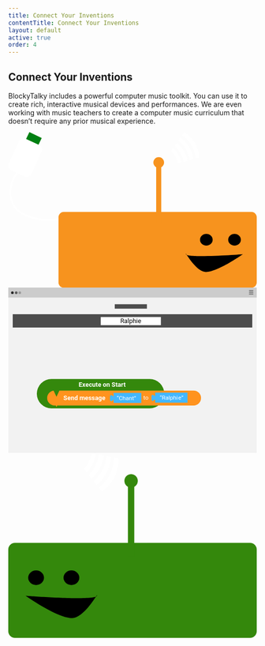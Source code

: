 ```yaml
---
title: Connect Your Inventions
contentTitle: Connect Your Inventions
layout: default
active: true
order: 4
---
```

<section class="blueSection">
<h2 class="text-center"> Connect Your Inventions</h2>
<div class="container-fluid">
  <div class="row">
    <div class="col-sm-offset-3 col-sm-6">
      <p class="text-center">BlockyTalky includes a powerful computer music toolkit. You can use it to create rich, interactive musical devices and performances. We are even working with music teachers to create a computer music curriculum that doesn’t require any prior musical experience.</p>
    </div>
  </div>
  <div class="row">
    <div class="col-sm-3">
      <svg xmlns="http://www.w3.org/2000/svg" viewBox="0 0 587.61 367.62"><defs><style>.\34 be43011-43b5-466d-9d50-59822e13f770{fill:#008012;}.\31 a059b8c-3e65-4a78-bb9c-27bab0ec7a33,.c320dcc1-39b6-4840-9dcc-17845e3f84e9{fill:none;stroke-miterlimit:10;}.c320dcc1-39b6-4840-9dcc-17845e3f84e9{stroke:#fff;stroke-width:4.26px;}.\33 e1a5014-971b-416d-ba28-b37da4f1ff56{fill:#fff;}.ecea0088-79c4-4f51-8442-cd781e3a0c09{fill:#f7931e;}.\31 a059b8c-3e65-4a78-bb9c-27bab0ec7a33{stroke:#f7931e;stroke-width:12px;}</style></defs><title>connectLeftBT</title><g id="73956d54-0417-4ec7-865a-3be1e07a7c12" data-name="Layer 2"><g id="f29048c7-22a6-428b-9470-7c70e6017234" data-name="senseWorldBT"><rect class="4be43011-43b5-466d-9d50-59822e13f770" x="43.87" y="5.98" width="32.31" height="20.77" transform="translate(12.93 -24.29) rotate(25.56)"/><path class="c320dcc1-39b6-4840-9dcc-17845e3f84e9" d="M126.57,202.59c-22.82,9.11-67.57,5.58-95.67-11.52C-3.18,170.31-3.59,121.44,28,88"/><rect class="3e1a5014-971b-416d-ba28-b37da4f1ff56" x="10.41" y="19.38" width="58.85" height="81.81" rx="12" ry="12" transform="translate(28.57 -11.09) rotate(24.49)"/><path class="3e1a5014-971b-416d-ba28-b37da4f1ff56" d="M437.59,63.79l-8.39,2.33A76.85,76.85,0,0,0,416.83,36,66.66,66.66,0,0,0,401.76,20.5l5.34-7.71A66.3,66.3,0,0,1,424.62,30,77.93,77.93,0,0,1,437.59,63.79Z"/><path class="3e1a5014-971b-416d-ba28-b37da4f1ff56" d="M424.26,67.49l-9.41,2.62A75.63,75.63,0,0,0,403.39,44.3a67.28,67.28,0,0,0-10.16-11.48l5.4-7.79A66.84,66.84,0,0,1,412.3,39.45,76.23,76.23,0,0,1,424.26,67.49Z"/><path class="3e1a5014-971b-416d-ba28-b37da4f1ff56" d="M398.87,47.78A75,75,0,0,1,409.8,71.51l-7.7,2.14a77.29,77.29,0,0,0-7.79-17.21,71.06,71.06,0,0,0-9.17-11.94l4.85-7A67.42,67.42,0,0,1,398.87,47.78Z"/><path class="3e1a5014-971b-416d-ba28-b37da4f1ff56" d="M441.14,24.83a78.9,78.9,0,0,1,10.31,35.11L443,62.29c-1-9.13-4.08-23.09-13.29-36.22A66.16,66.16,0,0,0,410.55,7.82L416,0A66.07,66.07,0,0,1,441.14,24.83Z"/></g><g id="f9eb2ca1-74f6-460f-9155-bfa18eebe649" data-name="headLeftBT"><rect class="ecea0088-79c4-4f51-8442-cd781e3a0c09" x="118.74" y="188.62" width="468.87" height="179" rx="12.49" ry="12.49" transform="translate(706.36 556.24) rotate(-180)"/><line class="1a059b8c-3e65-4a78-bb9c-27bab0ec7a33" x1="355.82" y1="214.03" x2="355.82" y2="71.19"/><circle class="ecea0088-79c4-4f51-8442-cd781e3a0c09" cx="355.82" cy="71.82" r="12.63"/><ellipse cx="535.14" cy="254.36" rx="14.93" ry="13.77"/><path d="M554.76,288.51s-130.85,9.93-134.49,0S437,319.72,460.4,329.22,554.76,288.51,554.76,288.51Z"/><ellipse cx="468.44" cy="254.35" rx="14.93" ry="13.77"/></g></g></svg>
    </div> <!-- col -->
    <div class="col-sm-6">
        <svg xmlns="http://www.w3.org/2000/svg" viewBox="0 0 626.78 416.92"><defs><style>.\33 2ea767e-ee6b-42df-b277-133b8a2994f3{fill:#ccc;}.\34 11d14e0-4fb0-4364-a150-865aacfdf738{fill:#f2f2f2;}.\33 b631dbe-3464-49fc-be2d-918d24b05015{fill:#282828;}.dc973577-f496-4f6f-8ee6-70e312ac6f7b{fill:#9b9b9b;}.\34 625175e-3d1d-40aa-b1b5-1d93b580b388{fill:#5b5b5b;}.\36 7a53e30-eeaf-436b-a49c-82ca82c755ef{fill:gray;}.\36 ce59301-d4ed-419f-a880-4bf5cc3dc78d{fill:#4d4d4d;}.a2fd2ca3-afd9-4970-88e8-d5fb10211094{fill:#34880c;}.\31 ae4f7a5-33cd-40a8-bd64-cba334ec3751{fill:#ff931e;}.\31 8f6a926-0d41-431d-961a-d38b1ab7aeea{fill:#43b7ff;}.\34 31b5e16-b225-4fea-85a8-a92d4915ec09,.ab7cb7e1-4d27-48da-821a-75d18a7535bb{font-size:14.66px;}.\34 31b5e16-b225-4fea-85a8-a92d4915ec09,.\36 0a5208b-2837-4093-93cf-0af0ceebeed3,.ab7cb7e1-4d27-48da-821a-75d18a7535bb,.d33d7bc5-3bc9-4904-8472-d9f3aa1e5e5e{fill:#fff;}.\34 31b5e16-b225-4fea-85a8-a92d4915ec09,.\34 3e903cd-e828-49af-8696-911f23a24ac8,.ab7cb7e1-4d27-48da-821a-75d18a7535bb{font-family:Roboto-Medium, Roboto;}.ab7cb7e1-4d27-48da-821a-75d18a7535bb{letter-spacing:-0.01em;}.e1006087-de19-4dcb-80cb-b7fdc5f3d30f{letter-spacing:0em;}.a7f3d554-2f3f-427b-bf27-fe69c10bdb17{letter-spacing:-0.01em;}.\34 3e903cd-e828-49af-8696-911f23a24ac8,.\36 0a5208b-2837-4093-93cf-0af0ceebeed3{font-size:16px;}.\36 0a5208b-2837-4093-93cf-0af0ceebeed3{font-family:Roboto-Bold, Roboto;font-weight:700;}.\39 a3880ac-1dea-4168-883f-8307bea382c2{letter-spacing:0.02em;}</style></defs><title>connectCode_1</title><g id="d3e45f4f-d360-4521-9066-278905dae774" data-name="Layer 2"><g id="e1458c50-539c-43e5-b234-356ae72e5a99" data-name="connectCode"><rect class="32ea767e-ee6b-42df-b277-133b8a2994f3" width="626.78" height="416.92"/><rect class="411d14e0-4fb0-4364-a150-865aacfdf738" y="25.18" width="626.78" height="391.74"/><circle class="3b631dbe-3464-49fc-be2d-918d24b05015" cx="10.31" cy="12.99" r="3.31"/><circle class="dc973577-f496-4f6f-8ee6-70e312ac6f7b" cx="28.99" cy="12.99" r="3.31"/><circle class="4625175e-3d1d-40aa-b1b5-1d93b580b388" cx="20.03" cy="13.03" r="3.31"/><rect class="67a53e30-eeaf-436b-a49c-82ca82c755ef" x="607.2" y="6.13" width="11.19" height="2.8" rx="1.19" ry="1.19"/><rect class="67a53e30-eeaf-436b-a49c-82ca82c755ef" x="607.2" y="10.6" width="11.19" height="2.8" rx="1.19" ry="1.19"/><rect class="67a53e30-eeaf-436b-a49c-82ca82c755ef" x="607.2" y="15.07" width="11.19" height="2.8" rx="1.19" ry="1.19"/><rect class="6ce59301-d4ed-419f-a880-4bf5cc3dc78d" x="11.19" y="67.15" width="604.39" height="33.58"/><rect class="6ce59301-d4ed-419f-a880-4bf5cc3dc78d" x="268.62" y="41.97" width="81.15" height="11.19"/><path class="a2fd2ca3-afd9-4970-88e8-d5fb10211094" d="M393.6,267.45a36.94,36.94,0,0,1-36.94,36.94H108.93A36.94,36.94,0,0,1,72,267.45h0a36.94,36.94,0,0,1,36.94-36.94H356.66a36.94,36.94,0,0,1,36.94,36.94Z"/><path class="1ae4f7a5-33cd-40a8-bd64-cba334ec3751" d="M486.32,278.32a18.83,18.83,0,0,1-18.83,18.83H116.9a18.83,18.83,0,0,1-18.83-18.83h0a18.83,18.83,0,0,1,18.83-18.83H467.49a18.83,18.83,0,0,1,18.83,18.83Z"/><polygon class="1ae4f7a5-33cd-40a8-bd64-cba334ec3751" points="121.62 300.86 118.47 294.25 124.76 294.25 121.62 300.86"/><polygon class="a2fd2ca3-afd9-4970-88e8-d5fb10211094" points="121.62 275.26 112.22 255.14 131.02 255.14 121.62 275.26"/><rect class="18f6a926-0d41-431d-961a-d38b1ab7aeea" x="265.77" y="265.4" width="69.8" height="25.26"/><path class="18f6a926-0d41-431d-961a-d38b1ab7aeea" d="M265.93,282.5l-5.69,3.92a3.67,3.67,0,0,1-3.67-3.67v-8.07a3.67,3.67,0,0,1,3.67-3.67l5.69,3.17Z"/><text class="431b5e16-b225-4fea-85a8-a92d4915ec09" transform="translate(273.57 283.31)">“Chant”</text><text class="ab7cb7e1-4d27-48da-821a-75d18a7535bb" transform="translate(340.89 281.85)">t<tspan class="e1006087-de19-4dcb-80cb-b7fdc5f3d30f" x="4.66" y="0">o</tspan></text><rect class="18f6a926-0d41-431d-961a-d38b1ab7aeea" x="370.46" y="264.71" width="81.73" height="25.26"/><path class="18f6a926-0d41-431d-961a-d38b1ab7aeea" d="M370.62,281.81l-5.69,3.92a3.67,3.67,0,0,1-3.67-3.67V274a3.67,3.67,0,0,1,3.67-3.67l5.69,3.17Z"/><text class="431b5e16-b225-4fea-85a8-a92d4915ec09" transform="translate(382.18 281.95)">“Ralphi<tspan class="a7f3d554-2f3f-427b-bf27-fe69c10bdb17" x="46.62" y="0">e</tspan><tspan x="54.38" y="0">”</tspan></text><text class="60a5208b-2837-4093-93cf-0af0ceebeed3" transform="translate(177.58 250.39)">Execute on Sta<tspan class="9a3880ac-1dea-4168-883f-8307bea382c2" x="106.94" y="0">r</tspan><tspan x="113.16" y="0">t</tspan></text><rect class="d33d7bc5-3bc9-4904-8472-d9f3aa1e5e5e" x="233.27" y="74.25" width="151.72" height="20.53"/><text class="43e903cd-e828-49af-8696-911f23a24ac8" transform="translate(282.49 89.83)">Ralphie</text><text class="60a5208b-2837-4093-93cf-0af0ceebeed3" transform="translate(139.12 283.98)">Send message</text></g></g></svg>
    </div> <!-- col -->
    <div class="col-sm-3">
      <svg xmlns="http://www.w3.org/2000/svg" viewBox="0 0 468.87 348.52"><defs><style>.dce9ee1b-46d2-4e5b-8acd-6e041e3e87cb{fill:#fff;}.baf83949-1bcb-4cd9-bfac-770e69608f7b{fill:#34880c;}.e64edfd2-37b8-4fb8-938e-c5cfe2f2f793{fill:none;stroke:#34880c;stroke-miterlimit:10;stroke-width:12px;}</style></defs><title>connectRightBT</title><g id="9c1a9509-ea79-44c0-a0d9-196609a8ff2f" data-name="Layer 2"><g id="94c1eeda-abc7-41d9-9bd9-bb90b0a98169" data-name="headLeftBT"><path class="dce9ee1b-46d2-4e5b-8acd-6e041e3e87cb" d="M194.12,7.73,185.6,5.9A76.85,76.85,0,0,1,175,36.73a66.66,66.66,0,0,1-14.11,16.34l5.79,7.38a66.3,66.3,0,0,0,16.46-18.2A77.93,77.93,0,0,0,194.12,7.73Z"/><path class="dce9ee1b-46d2-4e5b-8acd-6e041e3e87cb" d="M180.59,4.83,171,2.78a75.63,75.63,0,0,1-9.9,26.44,67.28,67.28,0,0,1-9.46,12.06l5.85,7.46a66.84,66.84,0,0,0,12.79-15.21A76.23,76.23,0,0,0,180.59,4.83Z"/><path class="dce9ee1b-46d2-4e5b-8acd-6e041e3e87cb" d="M156.42,26a75,75,0,0,0,9.49-24.34L158.1,0a77.29,77.29,0,0,1-6.75,17.65,71.06,71.06,0,0,1-8.44,12.47l5.26,6.7A67.42,67.42,0,0,0,156.42,26Z"/><path class="dce9ee1b-46d2-4e5b-8acd-6e041e3e87cb" d="M200,46.41a78.9,78.9,0,0,0,8.2-35.66l-8.58-1.84c-.48,9.18-2.7,23.29-11.11,36.95a66.16,66.16,0,0,1-18,19.36l5.87,7.48A66.07,66.07,0,0,0,200,46.41Z"/><rect class="baf83949-1bcb-4cd9-bfac-770e69608f7b" y="169.52" width="468.87" height="179" rx="12.49" ry="12.49"/><line class="dce9ee1b-46d2-4e5b-8acd-6e041e3e87cb" x1="231.79" y1="194.93" x2="231.79" y2="40.09"/><line class="e64edfd2-37b8-4fb8-938e-c5cfe2f2f793" x1="231.79" y1="194.93" x2="231.79" y2="52.09"/><circle class="baf83949-1bcb-4cd9-bfac-770e69608f7b" cx="231.79" cy="52.72" r="12.63"/><ellipse cx="52.47" cy="235.25" rx="14.93" ry="13.77"/><path d="M32.85,269.41s130.85,9.93,134.49,0-16.78,31.23-40.13,40.73S32.85,269.41,32.85,269.41Z"/><ellipse cx="119.17" cy="235.24" rx="14.93" ry="13.77"/></g></g></svg>
    </div> <!-- col -->
  </div> <!-- row -->
</div>
</section>
